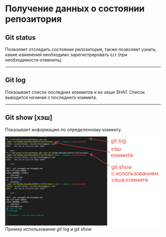 # Получение данных о состоянии репозитория
## Git status
Позволяет отследить состояние репозитория, также позволяет узнать, какие изменения необходимо зарегистрировать `Git` (при необходимости отменить).

---
## Git log
Показывает список последних коммитов и их хеши *SHA1*. Список выводится начиная с последнего коммита.

---
## Git show [хэш]
Показывает информацию по определенному коммиту. 

![](./assets/PHP.5.6.4.png)
Пример использования *git log* и *git show*